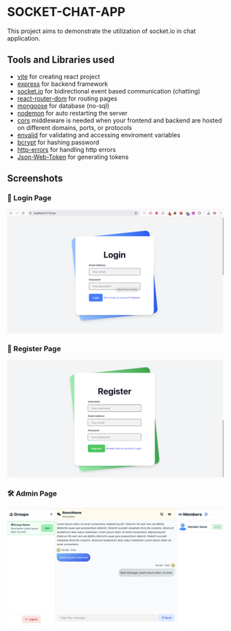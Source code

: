 # SOCKET-CHAT-APP

This project aims to demonstrate the utilization of socket.io in chat application.

## Tools and Libraries used

- [vite](https://vite.dev/guide/) for creating react project
- [express](https://expressjs.com/en/starter/installing.html) for backend framework
- [socket.io](https://socket.io) for bidirectional event based communication (chatting)
- [react-router-dom](https://reactrouter.com/home) for routing pages
- [mongoose](https://www.mongodb.com/developer/languages/javascript/getting-started-with-mongodb-and-mongoose/) for database (no-sql)
- [nodemon](https://www.npmjs.com/package/nodemon) for auto restarting the server
- [cors](https://www.npmjs.com/package/cors) middleware is needed when your frontend and backend are hosted on different domains, ports, or protocols
- [envalid](https://www.npmjs.com/package/envalid) for validating and accessing enviroment variables
- [bcrypt](https://www.npmjs.com/package/bcrypt) for hashing password
- [http-errors]() for handling http errors
- [Json-Web-Token]() for generating tokens

## Screenshots

### 🔐 Login Page

![Login Screenshot](./screenshots/login.png)

### 📝 Register Page

![Register Screenshot](./screenshots/register.png)

### 🛠️ Admin Page

![Admin Page Screenshot](./screenshots/demo1.png)
